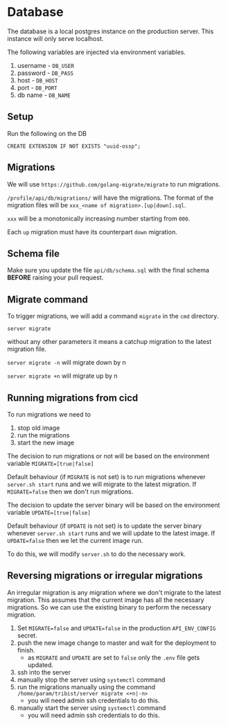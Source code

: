 # Database


The database is a local postgres instance on the production server. This instance will only serve
localhost.

The following variables are injected via environment variables.
1. username - `DB_USER`
2. password - `DB_PASS`
3. host     - `DB_HOST`
4. port     - `DB_PORT`
5. db name  - `DB_NAME`

## Setup

Run the following on the DB

```
CREATE EXTENSION IF NOT EXISTS "uuid-ossp";
```

## Migrations

We will use `https://github.com/golang-migrate/migrate` to run migrations.

`/profile/api/db/migrations/` will have the migrations. The format of the migration files
will be `xxx_<name of migration>.[up|down].sql`.

`xxx` will be a monotonically increasing number starting from `000`.

Each `up` migration must have its counterpart `down` migration.

## Schema file

Make sure you update the file `api/db/schema.sql` with the final schema **BEFORE** raising your
pull request.

## Migrate command

To trigger migrations, we will add a command `migrate` in the `cmd` directory.

`server migrate` 

without any other parameters it means a catchup migration to the latest migration file.

`server migrate -n` will migrate down by n

`server migrate +n` will migrate up by n

## Running migrations from cicd

To run migrations we need to 
1. stop old image
2. run the migrations
3. start the new image

The decision to run migrations or not will be based on the environment variable
`MIGRATE=[true|false]`

Default behaviour (if `MIGRATE` is not set) is to run migrations whenever `server.sh start` runs and we will migrate to the latest migration. If `MIGRATE=false` then we don't run migrations.

The decision to update the server binary will be based on the environment variable
`UPDATE=[true|false]`

Default behaviour (if `UPDATE` is not set) is to update the server binary whenever `server.sh start` runs and we will update to the latest image. If `UPDATE=false` then we let the current image run.

To do this, we will modify `server.sh` to do the necessary work.

## Reversing migrations or irregular migrations

An irregular migration is any migration where we don't migrate to the latest migration. This
assumes that the current image has all the necessary migrations. So we can use the existing binary
to perform the necessary migration.

1. Set `MIGRATE=false` and `UPDATE=false` in the production `API_ENV_CONFIG` secret.
2. push the new image change to master and wait for the deployment to finish.
   - as `MIGRATE` and `UPDATE` are set to `false` only the `.env` file gets updated.
3. ssh into the server
4. manually stop the server using `systemctl` command
5. run the migrations manually using the command
   `/home/param/tribist/server migrate <+n|-n>`
   - you will need admin ssh credentials to do this.
6. manually start the server using `systemctl` command
   - you will need admin ssh credentials to do this.
